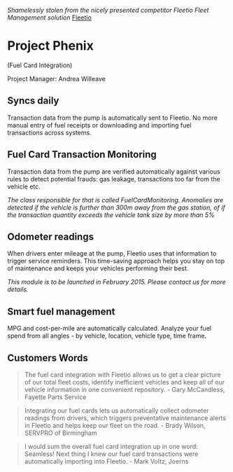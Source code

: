 *Shamelessly stolen from the nicely presented competitor Fleetio Fleet Management solution*
[Fleetio](https://www.fleetio.com/fuel-cards)

# Project Phenix
(Fuel Card Integration)

Project Manager: Andrea Willeave

## Syncs daily
Transaction data from the pump is automatically sent to Fleetio. No more manual entry of fuel receipts or downloading and importing fuel transactions across systems.

## Fuel Card Transaction Monitoring
Transaction data from the pump are verified automatically against various rules to detect potential frauds: gas leakage, transactions too far from the vehicle etc.

*The class responsible for that is called FuelCardMonitoring. Anomalies are detected if the vehicle is further than 300m away from the gas station, of if the transaction quantity exceeds the vehicle tank size by more than 5%* 

## Odometer readings
When drivers enter mileage at the pump, Fleetio uses that information to trigger service reminders. This time-saving approach helps you stay on top of maintenance and keeps your vehicles performing their best.

*This module is to be launched in February 2015. Please contact us for more details.*

## Smart fuel management
MPG and cost-per-mile are automatically calculated. Analyze your fuel spend from all angles - by vehicle, location, vehicle type, time frame.


## Customers Words

> The fuel card integration with Fleetio allows us to get a clear picture of our total fleet costs, identify inefficient vehicles and keep all of our vehicle information in one convenient repository. - Gary McCandless, Fayette Parts Service

> Integrating our fuel cards lets us automatically collect odometer readings from drivers, which triggers preventative maintenance alerts in Fleetio and helps keep our fleet on the road. - Brady Wilson, SERVPRO of Birmingham

> I would sum the overall fuel card integration up in one word: Seamless! Next thing I knew our fuel card transactions were automatically importing into Fleetio. - Mark Voltz, Joerns
